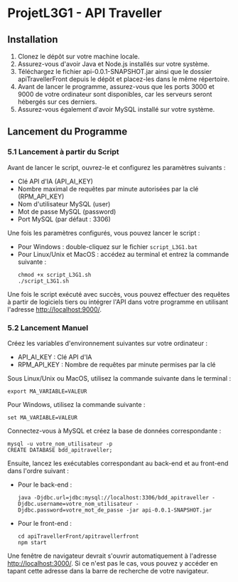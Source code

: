 <!DOCTYPE html>
<html lang="en">
<head>
    <meta charset="UTF-8">
    <meta name="viewport" content="width=device-width, initial-scale=1.0">
    
</head>
<body>

<h1>ProjetL3G1 - API Traveller</h1>

<h2>Installation</h2>
<ol>
    <li>Clonez le dépôt sur votre machine locale.</li>
    <li>Assurez-vous d'avoir Java et Node.js installés sur votre système.</li>
    <li>Téléchargez le fichier api-0.0.1-SNAPSHOT.jar ainsi que le dossier apiTravellerFront depuis le dépôt et placez-les dans le même répertoire.</li>
    <li>Avant de lancer le programme, assurez-vous que les ports 3000 et 9000 de votre ordinateur sont disponibles, car les serveurs seront hébergés sur ces derniers.</li>
    <li>Assurez-vous également d'avoir MySQL installé sur votre système.</li>
</ol>

<h2>Lancement du Programme</h2>

<h3>5.1 Lancement à partir du Script</h3>
<p>Avant de lancer le script, ouvrez-le et configurez les paramètres suivants :</p>
<ul>
    <li>Clé API d'IA (API_AI_KEY)</li>
    <li>Nombre maximal de requêtes par minute autorisées par la clé (RPM_API_KEY)</li>
    <li>Nom d'utilisateur MySQL (user)</li>
    <li>Mot de passe MySQL (password)</li>
    <li>Port MySQL (par défaut : 3306)</li>
</ul>
<p>Une fois les paramètres configurés, vous pouvez lancer le script :</p>
<ul>
    <li>Pour Windows : double-cliquez sur le fichier <code>script_L3G1.bat</code></li>
    <li>Pour Linux/Unix et MacOS : accédez au terminal et entrez la commande suivante :
        <pre><code>chmod +x script_L3G1.sh
./script_L3G1.sh</code></pre></li>
</ul>
<p>Une fois le script exécuté avec succès, vous pouvez effectuer des requêtes à partir de logiciels tiers ou intégrer l'API dans votre programme en utilisant l'adresse <a href="http://localhost:9000/">http://localhost:9000/</a>.</p>

<h3>5.2 Lancement Manuel</h3>
<p>Créez les variables d'environnement suivantes sur votre ordinateur :</p>
<ul>
    <li>API_AI_KEY : Clé API d'IA</li>
    <li>RPM_API_KEY : Nombre de requêtes par minute permises par la clé</li>
</ul>
<p>Sous Linux/Unix ou MacOS, utilisez la commande suivante dans le terminal :</p>
<pre><code>export MA_VARIABLE=VALEUR</code></pre>
<p>Pour Windows, utilisez la commande suivante :</p>
<pre><code>set MA_VARIABLE=VALEUR</code></pre>
<p>Connectez-vous à MySQL et créez la base de données correspondante :</p>
<pre><code>mysql -u votre_nom_utilisateur -p
CREATE DATABASE bdd_apitraveller;</code></pre>
<p>Ensuite, lancez les exécutables correspondant au back-end et au front-end dans l'ordre suivant :</p>
<ul>
    <li>Pour le back-end :
        <pre><code>java -Djdbc.url=jdbc:mysql://localhost:3306/bdd_apitraveller -Djdbc.username=votre_nom_utilisateur -Djdbc.password=votre_mot_de_passe -jar api-0.0.1-SNAPSHOT.jar</code></pre></li>
    <li>Pour le front-end :
        <pre><code>cd apiTravellerFront/apitravellerfront
npm start</code></pre></li>
</ul>
<p>Une fenêtre de navigateur devrait s'ouvrir automatiquement à l'adresse <a href="http://localhost:3000/">http://localhost:3000/</a>. Si ce n'est pas le cas, vous pouvez y accéder en tapant cette adresse dans la barre de recherche de votre navigateur.</p>

</body>
</html>
